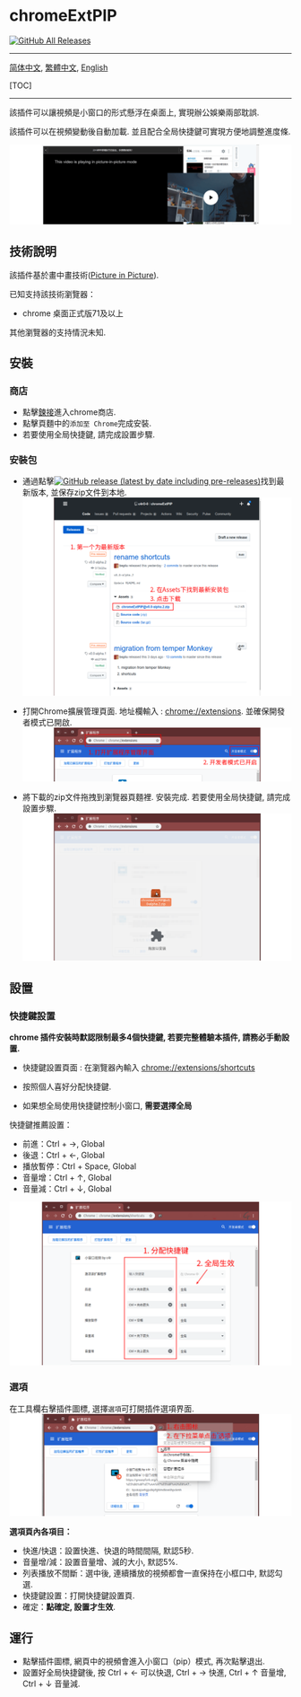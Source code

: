 # chromeExtPIP

[![GitHub All Releases](https://img.shields.io/github/downloads/c4rO-0/chromeExtPIP/total?label=Downloads&style=flat-square)](https://github.com/c4rO-0/chromeExtPIP/blob/master/README.zh-tw.md#%E5%AE%89%E8%A3%9D)

---

[简体中文](./README.md), [繁體中文](./README.zh-tw.md), [English](./README.en.md)

[TOC]

---

該插件可以讓視頻是小窗口的形式懸浮在桌面上, 實現辦公娛樂兩部耽誤.

該插件可以在視頻變動後自動加載. 並且配合全局快捷鍵可實現方便地調整進度條.

![](./readme/view.png)

## 技術說明

該插件基於畫中畫技術([Picture in Picture](https://w3c.github.io/picture-in-picture/)).  

已知支持該技術瀏覽器：

- chrome 桌面正式版71及以上

其他瀏覽器的支持情況未知.

## 安裝

### 商店

- 點擊[鍊接](https://chrome.google.com/webstore/detail/%E5%B0%8F%E7%AA%97%E5%8F%A3%E8%A7%86%E9%A2%91-by-c4r/banggcaohiaanmdkalekjcffjonamlkj)進入chrome商店.
- 點擊頁麵中的`添加至 Chrome`完成安裝.
- 若要使用全局快捷鍵, 請完成設置步驟.

### 安裝包 

- 通過點擊[![GitHub release (latest by date including pre-releases)](https://img.shields.io/github/v/release/c4rO-0/chromeExtPIP?include_prereleases&style=flat-square)](https://github.com/c4rO-0/chromeExtPIP/releases/latest)找到最新版本, 並保存zip文件到本地.
![](./readme/ins_step1.png)

- 打開Chrome擴展管理頁面. 地址欄輸入 : [chrome://extensions](chrome://extensions). 並確保開發者模式已開啟.
![](./readme/ins_step2.png)

- 將下載的zip文件拖拽到瀏覽器頁麵裡. 安裝完成. 若要使用全局快捷鍵, 請完成設置步驟.
![](./readme/ins_step3.png)


## 設置

### 快捷鍵設置

**chrome 插件安裝時默認限制最多4個快捷鍵, 若要完整體驗本插件, 請務必手動設置.**

- 快捷鍵設置頁面 : 在瀏覽器內輸入 [chrome://extensions/shortcuts](chrome://extensions/shortcuts) 

- 按照個人喜好分配快捷鍵. 

- 如果想全局使用快捷鍵控制小窗口, **需要選擇全局**

快捷鍵推薦設置：
* 前進：Ctrl + →, Global
* 後退：Ctrl + ←, Global
* 播放暫停：Ctrl + Space, Global
* 音量增：Ctrl + ↑, Global
* 音量減：Ctrl + ↓, Global

![](./readme/set_step1.png)

### 選項
在工具欄右擊插件圖標, 選擇`選項`可打開插件選項界面.
![](./readme/set_step2.png)

**選項頁內各項目：**

* 快進/快退：設置快進、快退的時間間隔, 默認5秒.  
* 音量增/減：設置音量增、減的大小, 默認5%.  
* 列表播放不間斷：選中後, 連續播放的視頻都會一直保持在小框口中, 默認勾選.  
* 快捷鍵設置：打開快捷鍵設置頁.  
* 確定：**點確定, 設置才生效**.  

## 運行
* 點擊插件圖標, 網頁中的視頻會進入小窗口（pip）模式, 再次點擊退出.  
* 設置好全局快捷鍵後, 按 Ctrl + ← 可以快退, Ctrl + → 快進, Ctrl + ↑ 音量增, Ctrl + ↓ 音量減.  
